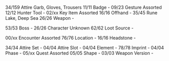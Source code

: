 <!-- ITEM -->
34/159  Attire              Garb, Gloves, Trousers
11/11   Badge               -
09/23   Gesture             Assorted
12/12   Hunter Tool         -
02/xx   Key Item            Assorted
16/16   Offhand             -
35/45   Rune                Lake, Deep Sea
26/26   Weapon              -
<!-- NPC -->
53/53   Boss                -
26/26   Character           Unknown
62/62   Loot Source         -
<!-- WORLD -->
00/xx   Encounter           Assorted
76/76   Location            -
16/16   Headstone           -
<!-- MECHANIC -->
34/34   Attire Set          -
04/04   Attire Slot         -
04/04   Element             -
78/78   Imprint             -
04/04   Phase               -
05/xx   Quest               Assorted
05/05   Shape               -
03/03   Weapon Version      -
